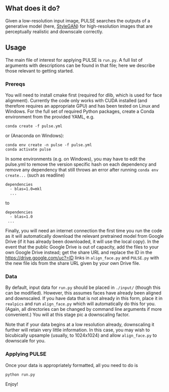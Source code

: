 ## What does it do? 
Given a low-resolution input image, PULSE searches the outputs of a generative model (here, [StyleGAN](https://github.com/NVlabs/stylegan)) for high-resolution images that are perceptually realistic and downscale correctly.

## Usage

The main file of interest for applying PULSE is `run.py`. A full list of arguments with descriptions can be found in that file; here we describe those relevant to getting started.

### Prereqs

You will need to install cmake first (required for dlib, which is used for face alignment). Currently the code only works with CUDA installed (and therefore requires an appropriate GPU) and has been tested on Linux and Windows. For the full set of required Python packages, create a Conda environment from the provided YAML, e.g.

```
conda create -f pulse.yml 
```
or (Anaconda on Windows):
```
conda env create -n pulse -f pulse.yml
conda activate pulse
```

In some environments (e.g. on Windows), you may have to edit the pulse.yml to remove the version specific hash on each dependency and remove any dependency that still throws an error after running ```conda env create...``` (such as readline)
```
dependencies
  - blas=1.0=mkl
  ...
```
to
```
dependencies
  - blas=1.0
 ...
```

Finally, you will need an internet connection the first time you run the code as it will automatically download the relevant pretrained model from Google Drive (if it has already been downloaded, it will use the local copy). In the event that the public Google Drive is out of capacity, add the files to your own Google Drive instead; get the share URL and replace the ID in the https://drive.google.com/uc?=ID links in ```align_face.py``` and ```PULSE.py``` with the new file ids from the share URL given by your own Drive file.
 

### Data

By default, input data for `run.py` should be placed in `./input/` (though this can be modified). However, this assumes faces have already been aligned and downscaled. If you have data that is not already in this form, place it in `realpics` and run `align_face.py` which will automatically do this for you. (Again, all directories can be changed by command line arguments if more convenient.) You will at this stage pic a downscaling factor. 

Note that if your data begins at a low resolution already, downscaling it further will retain very little information. In this case, you may wish to bicubically upsample (usually, to 1024x1024) and allow `align_face.py` to downscale for you.  

### Applying PULSE
Once your data is appropriately formatted, all you need to do is
```
python run.py
```
Enjoy!
